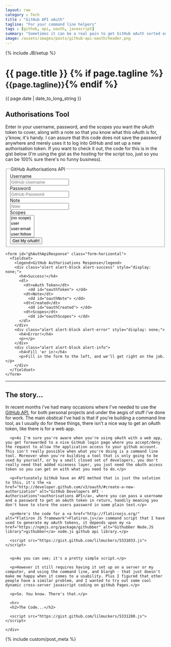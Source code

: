 ```yaml
---
layout: raw
category : Tech
title : "GitHub API oAuth"
tagline: "For your command line helpers"
tags : [github, api, oauth, javascript]
summary: "Sometimes it can be a real pain to get GitHub oAuth sorted out"
image: /assets/images/posts/github-api-oauth/header.png
---
```

{% include JB/setup %}

<div class="page-header">
  <h1>{{ page.title }} {% if page.tagline %}<small>{{page.tagline}}</small>{% endif %}</h1>
</div>

<div class="row-fluid post-full">
  <div class="span12">
    <div class="date">
      <span>{{ page.date | date_to_long_string }}</span>
    </div>
  </div>

  <div class="span12">
    <div class="content">
      <h2>Authorisations Tool</h2>
      <p>Enter in your username, password, and the scopes you want the oAuth token to cover, along with a note so that you know what this oAuth is for, y'know, it's handy. I can assure that this code does not save the password anywhere and merely uses it to log into GitHub and set up a new authorisation token. If you want to check it out, the code for this is in the gist below (I'm using the gist as the hosting for the script too, just so you can be 100% sure there's no funny business).</p>
    </div>
  </div>

  <div class="span6">
    <form id="ghAuthApi" class="form-horizontal">
      <fieldset>
        <legend>GitHub Authorisations API</legend>
        <div class="control-group">
          <label class="control-label" for="inputUsername">Username</label>
          <div class="controls">
            <input name="username" type="text" id="inputUsername" class="input-medium" placeholder="GitHub Username" />
          </div>
        </div>
        <div class="control-group">
          <label class="control-label" for="inputPassword">Password</label>
          <div class="controls">
            <input name="password" type="password" id="inputPassword" class="input-medium" placeholder="GitHub Password" />
          </div>
        </div>
        <div class="control-group">
          <label class="control-label" for="inputNote">Note</label>
          <div class="controls">
            <input name="note" type="text" id="inputNote" class="input-medium" placeholder="Note" />
          </div>
        </div>
        <div class="control-group">
          <label class="control-label" for="selectScopes">Scopes</label>
          <div class="controls">      
            <select name="scopes" id="selectScopes" multiple="multiple" >
              <option value="">(no scope)</option>
              <option value="user">user</option>
              <option value="user:email">user:email</option>
              <option value="user:follow">user:follow</option>
              <option value="public_repo">public_repo</option>
              <option value="repo">repo</option>
              <option value="repo:status">repo:status</option>
              <option value="delete_repo">delete_repo</option>
              <option value="notifications">notifications</option>
              <option value="gist">gist</option>
            </select>
          </div>
        </div>
        <div class="control-group">
          <div class="controls">      
            <button type="submit" class="btn">Get My oAuth!</button>
          </div>
        </div>
      </fieldset>
    </form>
  </div>
  <div class="span6">
    <script src="https://gist.github.com/lilmuckers/5331280/raw/oauth.js">   </script>
  
    <form id="ghAuthApiResponse" class="form-horizontal">
      <fieldset>
        <legend>GitHub Authorisations Response</legend>
        <div class="alert alert-block alert-success" style="display: none;">
          <h4>Success!</h4>
          <dl>
            <dt>oAuth Token</dt>
              <dd id="oauthToken"> </dd>
            <dt>Note</dt>
              <dd id="oauthNote"> </dd>
            <dt>Created</dt>
              <dd id="oauthCreated"> </dd>
            <dt>Scopes</dt>
              <dd id="oauthScopes"> </dd>
          </dl>
        </div>
        <div class="alert alert-block alert-error" style="display: none;">
          <h4>Error!</h4>
          <p></p>
        </div>
        <div class="alert alert-block alert-info">
          <h4>Fill 'er in!</h4>
          <p>Fill in the form to the left, and we'll get right on the job.</p>
        </div>
      </fieldset>
    </form>
  </div>
  <div class="span12">
    <div class="content">
      <hr>
      <h2>The story...</h2>
      <p>In recent months i've had many occasions where I've needed to use the <a href="http://developer.github.com" alt="GitHub Developers API">GitHub API</a>, for both personal projects and under the aegis of stuff i've done for work. The main obstical I've had is that if you're building a command line tool, as I usually do for these things, there isn't a nice way to get an oAuth token, like there is for a web app.</p>
  
      <p>As I'm sure you're aware when you're using oAuth with a web app, you get forewarded to a nice GitHub login page where you accept/deny the request to allow the application access to your github account. This isn't really possible when what you're doing is a command line tool. Moreover when you're building a tool that is only going to be used by yourself, or by a small closed set of developers, you don't really need that added niceness layer, you just need the oAuth access token so you can get on with what you need to do.</p>
  
      <p>Fortunately GitHub have an API method that is just the solution to this, it's the <a href="http://developer.github.com/v3/oauth/#create-a-new-authorization" alt="GitHub Developers API - Authorisations">authorisations API</a>, where you can pass a username and a password to get an oAuth token in return, handily meaning you don't have to store the users password in some plain text.</p>
  
      <p>Here's the code for a <a href="http://flatironjs.org/" alt="Flatiron JS framework">Flatiron.js</a> command script that I have used to generate my oAuth tokens, it depends upon my <a href="https://npmjs.org/package/githubber" alt="Githubber Node.JS library">githubber</a> node.js github api library.</p>
  
      <script src="https://gist.github.com/lilmuckers/5331033.js">   </script>
  
  
      <p>As you can see; it's a pretty simple script.</p>
  
      <p>However it still requires having it set up on a server or my computer, and using the command line, and blargh - that just doesn't make me happy when it comes to a usability. Plus I figured that other people have a similar problem, and I wanted to try out some cool dynamic cross-server javascript coding on gitHub Pages.</p>
  
      <p>So. You know. There's that.</p>
      
      <hr>
      <h2>The Code...</h2>
      
      <script src="https://gist.github.com/lilmuckers/5331280.js">    </script>
      
    </div>
  </div>
  
  {% include custom/post_meta %}
  
</div>